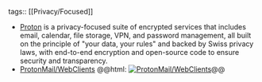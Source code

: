 tags:: [[Privacy/Focused]]

- [Proton](https://proton.me/) is a privacy-focused suite of encrypted services that includes email, calendar, file storage, VPN, and password management, all built on the principle of "your data, your rules" and backed by Swiss privacy laws, with end-to-end encryption and open-source code to ensure security and transparency.
- [ProtonMail/WebClients](https://github.com/ProtonMail/WebClients)
  @@html: <a href="https://github.com/ProtonMail/WebClients/"><img src="https://github-readme-stats-astronomer.vercel.app/api/pin/?username=ProtonMail&repo=WebClients&theme=tokyonight" alt="ProtonMail/WebClients"/></a>@@